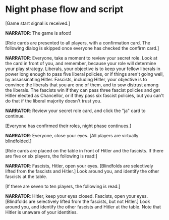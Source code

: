 Night phase flow and script
===========================

[Game start signal is received.]

**NARRATOR**: The game is afoot!

[Role cards are presented to all players, with a confirmation card. The following dialog is skipped once everyone has checked the confirm card.]

**NARRATOR**: Everyone, take a moment to review your secret role. Look at the card in front of you, and remember, because your role will determine your play strategy. Liberals, your objective is to keep your fellow liberals in power long enough to pass five liberal policies, or if things aren't going well, by assassinating Hitler. Fascists, including Hitler, your objective is to convince the liberals that you are one of them, and to sow distrust among the liberals. The fascists win if they can pass three fascist policies and get Hitler elected as Chancellor, or if they pass six fascist policies, but you can't do that if the liberal majority doesn't trust you.

**NARRATOR**: Review your secret role card, and click the "ja" card to continue.

[Everyone has confirmed their roles, night phase continues.]

**NARRATOR**: Everyone, close your eyes. [All players are virtually blindfolded.]

[Role cards are placed on the table in front of Hitler and the fascists. If there are five or six players, the following is read:]

**NARRATOR**: Fascists, Hitler, open your eyes. [Blindfolds are selectively lifted from the fascists and Hitler.] Look around you, and identify the other fascists at the table.

[If there are seven to ten players, the following is read:]

**NARRATOR**: Hitler, keep your eyes closed. Fascists, open your eyes. [Blindfolds are selectively lifted from the fascists, but not Hitler.] Look around you, and identify the other fascists and Hitler at the table. Note that Hitler is unaware of your identities.
